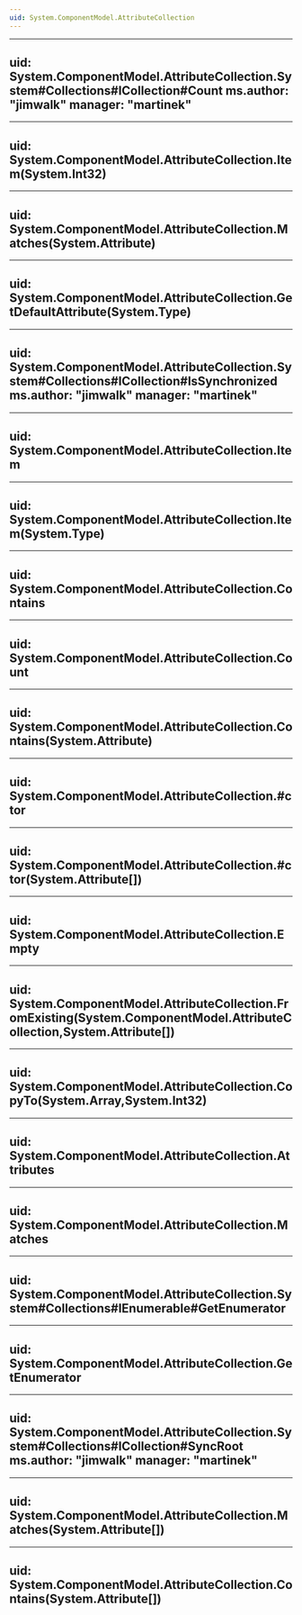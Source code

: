 ```yaml
---
uid: System.ComponentModel.AttributeCollection
---
```


---
uid: System.ComponentModel.AttributeCollection.System#Collections#ICollection#Count
ms.author: "jimwalk"
manager: "martinek"
---

---
uid: System.ComponentModel.AttributeCollection.Item(System.Int32)
---

---
uid: System.ComponentModel.AttributeCollection.Matches(System.Attribute)
---

---
uid: System.ComponentModel.AttributeCollection.GetDefaultAttribute(System.Type)
---

---
uid: System.ComponentModel.AttributeCollection.System#Collections#ICollection#IsSynchronized
ms.author: "jimwalk"
manager: "martinek"
---

---
uid: System.ComponentModel.AttributeCollection.Item
---

---
uid: System.ComponentModel.AttributeCollection.Item(System.Type)
---

---
uid: System.ComponentModel.AttributeCollection.Contains
---

---
uid: System.ComponentModel.AttributeCollection.Count
---

---
uid: System.ComponentModel.AttributeCollection.Contains(System.Attribute)
---

---
uid: System.ComponentModel.AttributeCollection.#ctor
---

---
uid: System.ComponentModel.AttributeCollection.#ctor(System.Attribute[])
---

---
uid: System.ComponentModel.AttributeCollection.Empty
---

---
uid: System.ComponentModel.AttributeCollection.FromExisting(System.ComponentModel.AttributeCollection,System.Attribute[])
---

---
uid: System.ComponentModel.AttributeCollection.CopyTo(System.Array,System.Int32)
---

---
uid: System.ComponentModel.AttributeCollection.Attributes
---

---
uid: System.ComponentModel.AttributeCollection.Matches
---

---
uid: System.ComponentModel.AttributeCollection.System#Collections#IEnumerable#GetEnumerator
---

---
uid: System.ComponentModel.AttributeCollection.GetEnumerator
---

---
uid: System.ComponentModel.AttributeCollection.System#Collections#ICollection#SyncRoot
ms.author: "jimwalk"
manager: "martinek"
---

---
uid: System.ComponentModel.AttributeCollection.Matches(System.Attribute[])
---

---
uid: System.ComponentModel.AttributeCollection.Contains(System.Attribute[])
---
